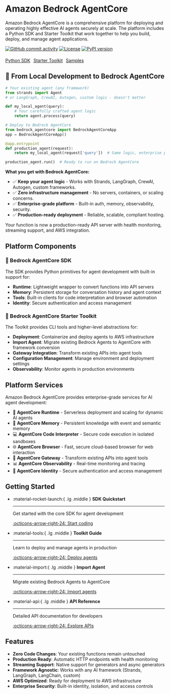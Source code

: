 # Amazon Bedrock AgentCore

Amazon Bedrock AgentCore is a comprehensive platform for deploying and operating highly effective AI agents securely at scale. The platform includes a Python SDK and Starter Toolkit that work together to help you build, deploy, and manage agent applications.

[![GitHub commit activity](https://img.shields.io/github/commit-activity/m/aws/bedrock-agentcore-sdk-python)](https://github.com/aws/bedrock-agentcore-sdk-python/graphs/commit-activity)
[![License](https://img.shields.io/github/license/aws/bedrock-agentcore-sdk-python)](https://github.com/aws/bedrock-agentcore-sdk-python/blob/main/LICENSE)
[![PyPI version](https://img.shields.io/pypi/v/bedrock-agentcore)](https://pypi.org/project/bedrock-agentcore)

<div style="display: flex; gap: 10px; margin: 20px 0;">
  <a href="https://github.com/aws/bedrock-agentcore-sdk-python" class="md-button">Python SDK</a>
  <a href="https://github.com/aws/bedrock-agentcore-starter-toolkit" class="md-button">Starter Toolkit</a>
  <a href="https://github.com/awslabs/amazon-bedrock-agentcore-samples" class="md-button">Samples</a>
</div>


## 🚀 From Local Development to Bedrock AgentCore

```python
# Your existing agent (any framework)
from strands import Agent
# or LangGraph, CrewAI, Autogen, custom logic - doesn't matter

def my_local_agent(query):
    # Your carefully crafted agent logic
    return agent.process(query)

# Deploy to Bedrock AgentCore
from bedrock_agentcore import BedrockAgentCoreApp
app = BedrockAgentCoreApp()

@app.entrypoint
def production_agent(request):
    return my_local_agent(request['query'])  # Same logic, enterprise platform

production_agent.run()  # Ready to run on Bedrock AgentCore
```

**What you get with Bedrock AgentCore:**


- ✅ **Keep your agent logic** - Works with Strands, LangGraph, CrewAI, Autogen, custom frameworks.
- ✅ **Zero infrastructure management** - No servers, containers, or scaling concerns.
- ✅ **Enterprise-grade platform** - Built-in auth, memory, observability, security.
- ✅ **Production-ready deployment** - Reliable, scalable, compliant hosting.

Your function is now a production-ready API server with health monitoring, streaming support, and AWS integration.

## Platform Components

### 🔧 Bedrock AgentCore SDK

The SDK provides Python primitives for agent development with built-in support for:

- **Runtime**: Lightweight wrapper to convert functions into API servers
- **Memory**: Persistent storage for conversation history and agent context
- **Tools**: Built-in clients for code interpretation and browser automation
- **Identity**: Secure authentication and access management

### 🚀 Bedrock AgentCore Starter Toolkit

The Toolkit provides CLI tools and higher-level abstractions for:

- **Deployment**: Containerize and deploy agents to AWS infrastructure
- **Import Agent**: Migrate existing Bedrock Agents to AgentCore with framework conversion
- **Gateway Integration**: Transform existing APIs into agent tools
- **Configuration Management**: Manage environment and deployment settings
- **Observability**: Monitor agents in production environments

## Platform Services

Amazon Bedrock AgentCore provides enterprise-grade services for AI agent development:

- 🚀 **AgentCore Runtime** - Serverless deployment and scaling for dynamic AI agents
- 🧠 **AgentCore Memory** - Persistent knowledge with event and semantic memory
- 💻 **AgentCore Code Interpreter** - Secure code execution in isolated sandboxes
- 🌐 **AgentCore Browser** - Fast, secure cloud-based browser for web interaction
- 🔗 **AgentCore Gateway** - Transform existing APIs into agent tools
- 📊 **AgentCore Observability** - Real-time monitoring and tracing
- 🔐 **AgentCore Identity** - Secure authentication and access management

## Getting Started

<div class="grid cards" markdown>

-   :material-rocket-launch:{ .lg .middle } __SDK Quickstart__

    ---

    Get started with the core SDK for agent development

    [:octicons-arrow-right-24: Start coding](user-guide/runtime/quickstart.md)

-   :material-tools:{ .lg .middle } __Toolkit Guide__

    ---

    Learn to deploy and manage agents in production

    [:octicons-arrow-right-24: Deploy agents](user-guide/runtime/overview.md)

-   :material-import:{ .lg .middle } __Import Agent__

    ---

    Migrate existing Bedrock Agents to AgentCore

    [:octicons-arrow-right-24: Import agents](user-guide/import-agent/overview.md)

-   :material-api:{ .lg .middle } __API Reference__

    ---

    Detailed API documentation for developers

    [:octicons-arrow-right-24: Explore APIs](api-reference/runtime.md)

</div>

## Features

- **Zero Code Changes**: Your existing functions remain untouched
- **Production Ready**: Automatic HTTP endpoints with health monitoring
- **Streaming Support**: Native support for generators and async generators
- **Framework Agnostic**: Works with any AI framework (Strands, LangGraph, LangChain, custom)
- **AWS Optimized**: Ready for deployment to AWS infrastructure
- **Enterprise Security**: Built-in identity, isolation, and access controls
